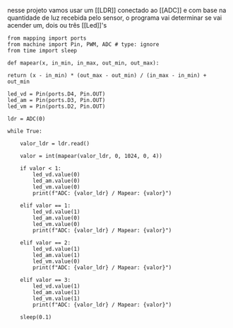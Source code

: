 nesse projeto vamos usar um [[LDR]] conectado ao [[ADC]] e com base na quantidade de luz recebida pelo sensor, o programa vai determinar se vai acender um, dois ou três [[Led]]'s

```
from mapping import ports
from machine import Pin, PWM, ADC # type: ignore
from time import sleep
  
def mapear(x, in_min, in_max, out_min, out_max):

return (x - in_min) * (out_max - out_min) / (in_max - in_min) + out_min

led_vd = Pin(ports.D4, Pin.OUT)
led_am = Pin(ports.D3, Pin.OUT)
led_vm = Pin(ports.D2, Pin.OUT)
  
ldr = ADC(0)
  
while True:

	valor_ldr = ldr.read()
	
	valor = int(mapear(valor_ldr, 0, 1024, 0, 4))

	if valor < 1:
		led_vd.value(0)
		led_am.value(0)
		led_vm.value(0)
		print(f"ADC: {valor_ldr} / Mapear: {valor}")
	
	elif valor == 1:
		led_vd.value(1)
		led_am.value(0)
		led_vm.value(0)
		print(f"ADC: {valor_ldr} / Mapear: {valor}")
	
	elif valor == 2:
		led_vd.value(1)
		led_am.value(1)
		led_vm.value(0)
		print(f"ADC: {valor_ldr} / Mapear: {valor}")

	elif valor == 3:
		led_vd.value(1)
		led_am.value(1)
		led_vm.value(1)
		print(f"ADC: {valor_ldr} / Mapear: {valor}")

	sleep(0.1)
```

